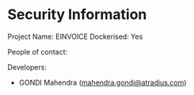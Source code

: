 # Security Information

Project Name: EINVOICE
Dockerised: Yes

People of contact:

Developers:
- GONDI Mahendra (mahendra.gondi@atradius.com)
